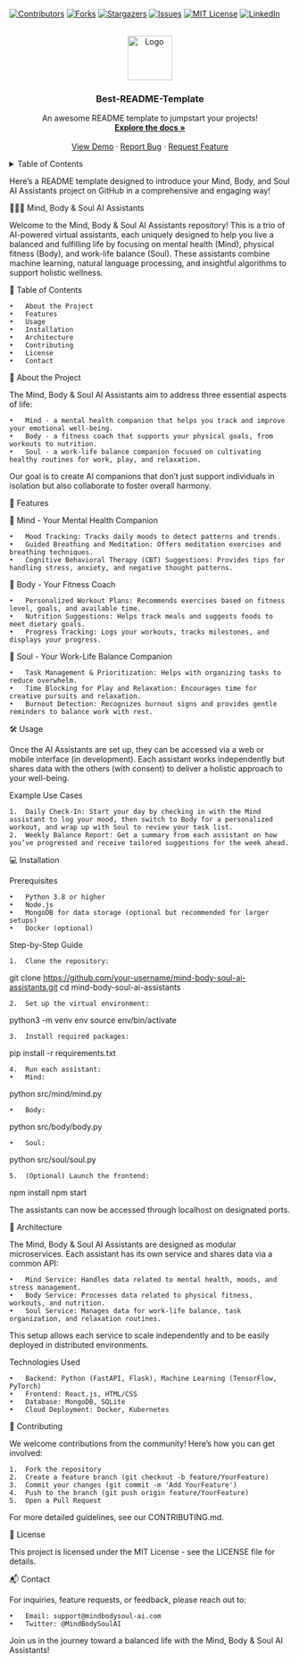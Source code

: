 <!-- Improved compatibility of back to top link: See: https://github.com/othneildrew/Best-README-Template/pull/73 -->
<a id="readme-top"></a>
<!--
*** Thanks for checking out the Best-README-Template. If you have a suggestion
*** that would make this better, please fork the repo and create a pull request
*** or simply open an issue with the tag "enhancement".
*** Don't forget to give the project a star!
*** Thanks again! Now go create something AMAZING! :D
-->



<!-- PROJECT SHIELDS -->
<!--
*** I'm using markdown "reference style" links for readability.
*** Reference links are enclosed in brackets [ ] instead of parentheses ( ).
*** See the bottom of this document for the declaration of the reference variables
*** for contributors-url, forks-url, etc. This is an optional, concise syntax you may use.
*** https://www.markdownguide.org/basic-syntax/#reference-style-links
-->
[![Contributors][contributors-shield]][contributors-url]
[![Forks][forks-shield]][forks-url]
[![Stargazers][stars-shield]][stars-url]
[![Issues][issues-shield]][issues-url]
[![MIT License][license-shield]][license-url]
[![LinkedIn][linkedin-shield]][linkedin-url]



<!-- PROJECT LOGO -->
<br />
<div align="center">
  <a href="https://github.com/othneildrew/Best-README-Template">
    <img src="images/logo.png" alt="Logo" width="80" height="80">
  </a>

  <h3 align="center">Best-README-Template</h3>

  <p align="center">
    An awesome README template to jumpstart your projects!
    <br />
    <a href="https://github.com/othneildrew/Best-README-Template"><strong>Explore the docs »</strong></a>
    <br />
    <br />
    <a href="https://github.com/othneildrew/Best-README-Template">View Demo</a>
    ·
    <a href="https://github.com/othneildrew/Best-README-Template/issues/new?labels=bug&template=bug-report---.md">Report Bug</a>
    ·
    <a href="https://github.com/othneildrew/Best-README-Template/issues/new?labels=enhancement&template=feature-request---.md">Request Feature</a>
  </p>
</div>



<!-- TABLE OF CONTENTS -->
<details>
  <summary>Table of Contents</summary>
  <ol>
    <li>
      <a href="#about-the-project">About The Project</a>
      <ul>
        <li><a href="#built-with">Built With</a></li>
      </ul>
    </li>
    <li>
      <a href="#getting-started">Getting Started</a>
      <ul>
        <li><a href="#prerequisites">Prerequisites</a></li>
        <li><a href="#installation">Installation</a></li>
      </ul>
    </li>
    <li><a href="#usage">Usage</a></li>
    <li><a href="#roadmap">Roadmap</a></li>
    <li><a href="#contributing">Contributing</a></li>
    <li><a href="#license">License</a></li>
    <li><a href="#contact">Contact</a></li>
    <li><a href="#acknowledgments">Acknowledgments</a></li>
  </ol>
</details>



<!-- ABOUT THE PROJECT -->
Here’s a README template designed to introduce your Mind, Body, and Soul AI Assistants project on GitHub in a comprehensive and engaging way!

🧠💪🌸 Mind, Body & Soul AI Assistants

Welcome to the Mind, Body & Soul AI Assistants repository! This is a trio of AI-powered virtual assistants, each uniquely designed to help you live a balanced and fulfilling life by focusing on mental health (Mind), physical fitness (Body), and work-life balance (Soul). These assistants combine machine learning, natural language processing, and insightful algorithms to support holistic wellness.

📖 Table of Contents

	•	About the Project
	•	Features
	•	Usage
	•	Installation
	•	Architecture
	•	Contributing
	•	License
	•	Contact

🌟 About the Project

The Mind, Body & Soul AI Assistants aim to address three essential aspects of life:

	•	Mind - a mental health companion that helps you track and improve your emotional well-being.
	•	Body - a fitness coach that supports your physical goals, from workouts to nutrition.
	•	Soul - a work-life balance companion focused on cultivating healthy routines for work, play, and relaxation.

Our goal is to create AI companions that don’t just support individuals in isolation but also collaborate to foster overall harmony.

🚀 Features

🧠 Mind - Your Mental Health Companion

	•	Mood Tracking: Tracks daily moods to detect patterns and trends.
	•	Guided Breathing and Meditation: Offers meditation exercises and breathing techniques.
	•	Cognitive Behavioral Therapy (CBT) Suggestions: Provides tips for handling stress, anxiety, and negative thought patterns.

💪 Body - Your Fitness Coach

	•	Personalized Workout Plans: Recommends exercises based on fitness level, goals, and available time.
	•	Nutrition Suggestions: Helps track meals and suggests foods to meet dietary goals.
	•	Progress Tracking: Logs your workouts, tracks milestones, and displays your progress.

🌸 Soul - Your Work-Life Balance Companion

	•	Task Management & Prioritization: Helps with organizing tasks to reduce overwhelm.
	•	Time Blocking for Play and Relaxation: Encourages time for creative pursuits and relaxation.
	•	Burnout Detection: Recognizes burnout signs and provides gentle reminders to balance work with rest.

🛠 Usage

Once the AI Assistants are set up, they can be accessed via a web or mobile interface (in development). Each assistant works independently but shares data with the others (with consent) to deliver a holistic approach to your well-being.

Example Use Cases

	1.	Daily Check-In: Start your day by checking in with the Mind assistant to log your mood, then switch to Body for a personalized workout, and wrap up with Soul to review your task list.
	2.	Weekly Balance Report: Get a summary from each assistant on how you’ve progressed and receive tailored suggestions for the week ahead.

💻 Installation

Prerequisites

	•	Python 3.8 or higher
	•	Node.js
	•	MongoDB for data storage (optional but recommended for larger setups)
	•	Docker (optional)

Step-by-Step Guide

	1.	Clone the repository:

git clone https://github.com/your-username/mind-body-soul-ai-assistants.git
cd mind-body-soul-ai-assistants


	2.	Set up the virtual environment:

python3 -m venv env
source env/bin/activate


	3.	Install required packages:

pip install -r requirements.txt


	4.	Run each assistant:
	•	Mind:

python src/mind/mind.py


	•	Body:

python src/body/body.py


	•	Soul:

python src/soul/soul.py


	5.	(Optional) Launch the frontend:

npm install
npm start



The assistants can now be accessed through localhost on designated ports.

🧩 Architecture

The Mind, Body & Soul AI Assistants are designed as modular microservices. Each assistant has its own service and shares data via a common API:

	•	Mind Service: Handles data related to mental health, moods, and stress management.
	•	Body Service: Processes data related to physical fitness, workouts, and nutrition.
	•	Soul Service: Manages data for work-life balance, task organization, and relaxation routines.

This setup allows each service to scale independently and to be easily deployed in distributed environments.

Technologies Used

	•	Backend: Python (FastAPI, Flask), Machine Learning (TensorFlow, PyTorch)
	•	Frontend: React.js, HTML/CSS
	•	Database: MongoDB, SQLite
	•	Cloud Deployment: Docker, Kubernetes

🤝 Contributing

We welcome contributions from the community! Here’s how you can get involved:

	1.	Fork the repository
	2.	Create a feature branch (git checkout -b feature/YourFeature)
	3.	Commit your changes (git commit -m 'Add YourFeature')
	4.	Push to the branch (git push origin feature/YourFeature)
	5.	Open a Pull Request

For more detailed guidelines, see our CONTRIBUTING.md.

📜 License

This project is licensed under the MIT License - see the LICENSE file for details.

📬 Contact

For inquiries, feature requests, or feedback, please reach out to:

	•	Email: support@mindbodysoul-ai.com
	•	Twitter: @MindBodySoulAI

Join us in the journey toward a balanced life with the Mind, Body & Soul AI Assistants!

<!-- MARKDOWN LINKS & IMAGES -->
<!-- https://www.markdownguide.org/basic-syntax/#reference-style-links -->
[contributors-shield]: https://img.shields.io/github/contributors/othneildrew/Best-README-Template.svg?style=for-the-badge
[contributors-url]: https://github.com/othneildrew/Best-README-Template/graphs/contributors
[forks-shield]: https://img.shields.io/github/forks/othneildrew/Best-README-Template.svg?style=for-the-badge
[forks-url]: https://github.com/othneildrew/Best-README-Template/network/members
[stars-shield]: https://img.shields.io/github/stars/othneildrew/Best-README-Template.svg?style=for-the-badge
[stars-url]: https://github.com/othneildrew/Best-README-Template/stargazers
[issues-shield]: https://img.shields.io/github/issues/othneildrew/Best-README-Template.svg?style=for-the-badge
[issues-url]: https://github.com/othneildrew/Best-README-Template/issues
[license-shield]: https://img.shields.io/github/license/othneildrew/Best-README-Template.svg?style=for-the-badge
[license-url]: https://github.com/othneildrew/Best-README-Template/blob/master/LICENSE.txt
[linkedin-shield]: https://img.shields.io/badge/-LinkedIn-black.svg?style=for-the-badge&logo=linkedin&colorB=555
[linkedin-url]: https://linkedin.com/in/othneildrew
[product-screenshot]: images/screenshot.png
[Next.js]: https://img.shields.io/badge/next.js-000000?style=for-the-badge&logo=nextdotjs&logoColor=white
[Next-url]: https://nextjs.org/
[React.js]: https://img.shields.io/badge/React-20232A?style=for-the-badge&logo=react&logoColor=61DAFB
[React-url]: https://reactjs.org/
[Vue.js]: https://img.shields.io/badge/Vue.js-35495E?style=for-the-badge&logo=vuedotjs&logoColor=4FC08D
[Vue-url]: https://vuejs.org/
[Angular.io]: https://img.shields.io/badge/Angular-DD0031?style=for-the-badge&logo=angular&logoColor=white
[Angular-url]: https://angular.io/
[Svelte.dev]: https://img.shields.io/badge/Svelte-4A4A55?style=for-the-badge&logo=svelte&logoColor=FF3E00
[Svelte-url]: https://svelte.dev/
[Laravel.com]: https://img.shields.io/badge/Laravel-FF2D20?style=for-the-badge&logo=laravel&logoColor=white
[Laravel-url]: https://laravel.com
[Bootstrap.com]: https://img.shields.io/badge/Bootstrap-563D7C?style=for-the-badge&logo=bootstrap&logoColor=white
[Bootstrap-url]: https://getbootstrap.com
[JQuery.com]: https://img.shields.io/badge/jQuery-0769AD?style=for-the-badge&logo=jquery&logoColor=white
[JQuery-url]: https://jquery.com 
